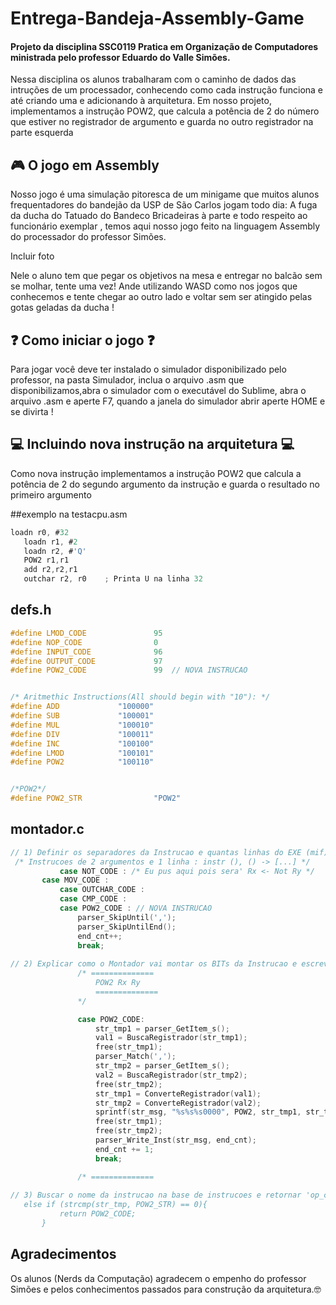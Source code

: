 # Entrega-Bandeja-Assembly-Game
#### Projeto da disciplina SSC0119 Pratica em Organização de Computadores ministrada pelo professor Eduardo do Valle Simões.

Nessa disciplina os alunos trabalharam com o caminho de dados das intruções de um processador, conhecendo como cada instrução funciona e até criando uma e adicionando à arquitetura.
Em nosso projeto, implementamos a instrução POW2, que calcula a potência de 2 do número que estiver no registrador de argumento e guarda no outro registrador na parte esquerda


## :video_game: O jogo em Assembly



Nosso jogo é uma simulação pitoresca de um minigame que muitos alunos frequentadores do bandejão da USP de São Carlos jogam todo dia: A fuga da ducha do Tatuado do Bandeco
Bricadeiras à parte e todo respeito ao funcionário exemplar , temos aqui nosso jogo feito na linguagem Assembly do processador do professor Simões.

Incluir foto

Nele o aluno tem que pegar os objetivos na mesa e entregar no balcão sem se molhar, tente uma vez!
Ande utilizando WASD como nos jogos que conhecemos e tente chegar ao outro lado e voltar sem ser atingido pelas gotas geladas da ducha !

## :question: Como iniciar o jogo :question:

Para jogar você deve ter instalado o simulador disponibilizado pelo professor, na pasta Simulador, inclua o arquivo .asm que disponibilizamos,abra o simulador com o executável do Sublime,
abra o arquivo .asm e aperte F7, quando a janela do simulador abrir aperte HOME e se divirta !

## :computer: Incluindo nova instrução na arquitetura :computer:

 Como nova instrução implementamos a instrução POW2 que calcula a potência de 2 do segundo argumento da instrução e guarda o resultado no primeiro argumento
 
 ##exemplo na testacpu.asm
 ```c
 loadn r0, #32
	loadn r1, #2
	loadn r2, #'Q'
	POW2 r1,r1
	add r2,r2,r1
	outchar r2, r0    ; Printa U na linha 32
```

## defs.h
 ```c
#define LMOD_CODE               95
#define NOP_CODE                0
#define INPUT_CODE              96
#define OUTPUT_CODE             97
#define POW2_CODE               99  // NOVA INSTRUCAO


/* Aritmethic Instructions(All should begin with "10"):	*/
#define ADD             "100000"
#define SUB             "100001"
#define MUL             "100010"
#define DIV             "100011"
#define INC             "100100"
#define LMOD            "100101"
#define POW2            "100110"


/*POW2*/
#define POW2_STR                "POW2"

```

 ## montador.c
 ```c
 // 1) Definir os separadores da Instrucao e quantas linhas do EXE (mif) ela necessita:
  /* Instrucoes de 2 argumentos e 1 linha : instr (), () -> [...] */
            case NOT_CODE :	/* Eu pus aqui pois sera' Rx <- Not Ry */
	    case MOV_CODE :
            case OUTCHAR_CODE :
            case CMP_CODE :
            case POW2_CODE : // NOVA INSTRUCAO
                parser_SkipUntil(',');
                parser_SkipUntilEnd();
                end_cnt++;
                break;
		
// 2) Explicar como o Montador vai montar os BITs da Instrucao e escrever no arquivo:	
                /* ==============
                    POW2 Rx Ry
                    ==============
                */

                case POW2_CODE:
                    str_tmp1 = parser_GetItem_s();
                    val1 = BuscaRegistrador(str_tmp1);
                    free(str_tmp1);
                    parser_Match(',');
                    str_tmp2 = parser_GetItem_s();
                    val2 = BuscaRegistrador(str_tmp2);
                    free(str_tmp2);
                    str_tmp1 = ConverteRegistrador(val1);
                    str_tmp2 = ConverteRegistrador(val2);
                    sprintf(str_msg, "%s%s%s0000", POW2, str_tmp1, str_tmp2);
                    free(str_tmp1);
                    free(str_tmp2);
                    parser_Write_Inst(str_msg, end_cnt);
                    end_cnt += 1;
                    break;

                /* ==============
		
// 3) Buscar o nome da instrucao na base de instrucoes e retornar 'op_code interno' da instrucao:		
	else if (strcmp(str_tmp, POW2_STR) == 0){
        	return POW2_CODE;
    	}
```

## Agradecimentos
Os alunos (Nerds da Computação) agradecem o empenho do professor Simões e pelos conhecimentos passados para construção da arquitetura.:nerd_face:
